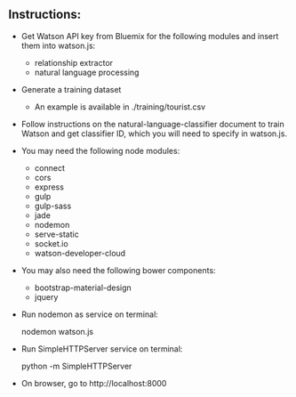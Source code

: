 Instructions:
-------------

- Get Watson API key from Bluemix for the following modules and insert them into watson.js:
	- relationship extractor
	- natural language processing

- Generate a training dataset	
	- An example is available in ./training/tourist.csv

- Follow instructions on the natural-language-classifier document to train Watson and get classifier ID, which you will need to specify in watson.js.

- You may need the following node modules:
	- connect
	- cors
	- express
	- gulp
	- gulp-sass
	- jade
	- nodemon
	- serve-static
	- socket.io
	- watson-developer-cloud

- You may also need the following bower components:
	- bootstrap-material-design
	- jquery	

- Run nodemon as service on terminal:
	
	nodemon watson.js

- Run SimpleHTTPServer service on terminal:
	
	python -m SimpleHTTPServer

- On browser, go to http://localhost:8000
